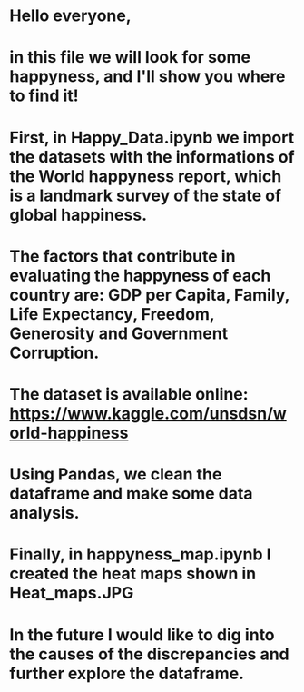 # Hello everyone,

# in this file we will look for some happyness, and I'll show you where to find it!

# First, in Happy_Data.ipynb we import the datasets with the informations of the World happyness report, which is a landmark survey of the state of global happiness.
# The factors that contribute in evaluating the happyness of each country are: GDP per Capita, Family, Life Expectancy, Freedom, Generosity and Government Corruption.
# The dataset is available online: https://www.kaggle.com/unsdsn/world-happiness
# Using Pandas, we clean the dataframe and make some data analysis.

# Finally, in happyness_map.ipynb I created the heat maps shown in Heat_maps.JPG

# In the future I would like to dig into the causes of the discrepancies and further explore the dataframe.

